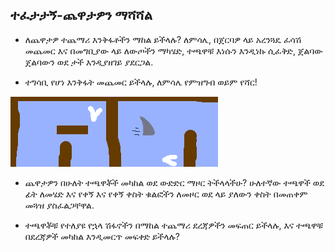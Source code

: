 ## ተፈታታኝ-ጨዋታዎን ማሻሻል

- ለጨዋታዎ ተጨማሪ እንቅፋቶችን ማከል ይችላሉ? ለምሳሌ, በጀርባዎ ላይ አረንጓዴ ፈሳሽ መጨመር እና በመግቢያው ላይ ለውጦችን ማካሄድ, ተጫዋቹ እነሱን እንዲነኩ ሲፈቅድ, ጀልባው ጀልባውን ወደ ታች እንዲያዘገይ ያደርጋል.

- ተግሳቢ የሆነ እንቅፋት መጨመር ይችላሉ, ለምሳሌ የምዝግብ ወይም የሻር!

![ቅጽበታዊ ገጽ እይታ](images/boat-obstacles.png)

- ጨዋታዎን በሁለት ተጫዋቾች መካከል ወደ ውድድር ማዞር ትችላላችሁ? ሁለተኛው ተጫዋች ወደ ፊት ለመሄድ እና የቀኝ እና የቀኝ ቀስት ቁልፎችን ለመዞር ወደ ላይ ያለውን ቀስት በመጠቀም መጓዝ ያስፈልጋቸዋል.

- ተጫዋቾቹ የተለያዩ የኋላ ሽፋኖችን በማከል ተጨማሪ ደረጃዎችን መፍጠር ይችላሉ, እና ተጫዋቹ በደረጃዎች መካከል እንዲመርጥ መፍቀድ ይችላሉ?